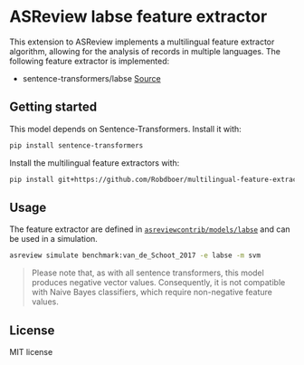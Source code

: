 # ASReview labse feature extractor

This extension to ASReview implements a multilingual feature extractor algorithm, allowing for the analysis of records in multiple languages.
The following feature extractor is implemented:

- sentence-transformers/labse [Source](sentence-transformers/labse)

## Getting started

This model depends on Sentence-Transformers. Install it with:

```bash
pip install sentence-transformers
```

Install the multilingual feature extractors with:


```bash
pip install git+https://github.com/Robdboer/multilingual-feature-extractors.git
```

## Usage

The feature extractor are defined in
[`asreviewcontrib/models/labse`](asreviewcontrib/models/labse) and can be used in a simulation.

```bash
asreview simulate benchmark:van_de_Schoot_2017 -e labse -m svm
```

> Please note that, as with all sentence transformers, this model produces negative vector values. Consequently, it is not compatible with Naive Bayes classifiers, which require non-negative feature values.


## License

MIT license
